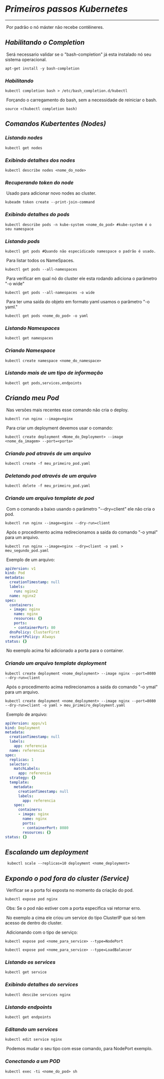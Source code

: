 # ***Primeiros passos Kubernetes***

****

​	Por padrão o nó máster não recebe contêineres.

## ***Habilitando o Completion***

​	Será necessario validar se o "bash-completion" já esta instalado nó seu sistema operacional.

```shell
apt-get install -y bash-completion
```

### ***Habilitando***

```shell
kubectl completion bash > /etc/bash_completion.d/kubectl
```
​	Forçando o carregamento do bash, sem a necessidade de reiniciar o bash.

```shell
source <(kubectl completion bash)
```
## ***Comandos Kubertentes (Nodes)***

### ***Listando nodes***

```shell
kubectl get nodes	
```

### ***Exibindo detalhes dos nodes***

```shell
kubectl describe nodes <nome_do_node>
```

### ***Recuperando token do node***

​	Usado para adicionar novo nodes ao cluster.

```shell
kubeadm token create --print-join-command
```

### ***Exibindo detalhes do pods***

```shell
kubectl describe pods -n kube-system <nome_do_pod> #kube-system é o seu namespace
```

### ***Listando pods***

```shell
kubectl get pods #Quando não especidicado namespace o padrão é usado.
```

​	Para listar todos os NameSpaces.

```shell
kubectl get pods --all-namespaces
```

​	Para verificar em qual nó do cluster ele esta rodando adiciona o parâmetro  "-o wide"

```shell
kubectl get pods --all-namespaces -o wide
```

​	Para ter uma saída do objeto em formato yaml usamos o parâmetro "-o yaml."

```shell
kubectl get pods <nome_do_pod> -o yaml
```

### ***Listando Namespaces***

```shell
kubectl get namespaces
```

### ***Criando Namespace***

```shell
kubectl create namespace <nome_do_namespace>
```

### ***Listando mais de um tipo de informação***

```shell
kubectl get pods,services,endpoints
```

## ***Criando meu Pod***

​	Nas versões mais recentes esse comando não cria o deploy.

```shell
kubectl run nginx --image=nginx 
```

​	Para criar um deployment devemos usar o comando:

```shell
kubectl create deployment <Nome_do_Deployment> --image <nome_da_imagem> --port=<porta>
```

### ***Criando pod através de um arquivo***

```shell
kubectl create -f meu_primeiro_pod.yaml
```

### ***Deletando pod através de um arquivo***

```shell
kubectl delete -f meu_primeiro_pod.yaml
```

### ***Criando um arquivo template de pod***

​	Com o comando a baixo usando o parâmetro "--dry=client" ele não cria o pod.

```shell
kubectl run nginx --image=nginx --dry-run=client
```

​	Após o procedimento acima redirecionamos a saida do comando "-o ymal" para um arquivo.

```shell
kubectl run nginx --image=nginx --dry=client -o yaml > meu_segundo_pod.yaml
```

​	Exemplo de um arquivo:

```yaml
apiVersion: v1
kind: Pod
metadata:
  creationTimestamp: null
  labels:
    run: nginx2
  name: nginx2
spec:
  containers:
  - image: nginx
    name: nginx
    resources: {}
    ports:
    - containerPort: 80
  dnsPolicy: ClusterFirst
  restartPolicy: Always
status: {}
```

​	No exemplo acima foi adicionado a porta para o container.

### ***Criando um arquivo template deployment***

```shell
kubectl create deployment <nome_deployment> --image nginx --port=8080 --dry-run=client
```

​	Após o procedimento acima redirecionamos a saida do comando "-o ymal" para um arquivo.

```shell
kubectl create deployment <nome_deployment> --image nginx --port=8080 --dry-run=client -o yaml > meu_primeiro_deployment.yaml
```

​	Exemplo de arquivo:

```yaml
apiVersion: apps/v1
kind: Deployment
metadata:
  creationTimestamp: null
  labels:
    app: referencia
  name: referencia
spec:
  replicas: 1
  selector:
    matchLabels:
      app: referencia
  strategy: {}
  template:
    metadata:
      creationTimestamp: null
      labels:
        app: referencia
    spec:
      containers:
      - image: nginx
        name: nginx
        ports:
        - containerPort: 8080
        resources: {}
status: {} 
```

## ***Escalando um deployment***

```shell
 kubectl scale --replicas=10 deployment <nome_deployment>
```

## ***Expondo o pod fora do cluster (Service)***

​	Verificar se a porta foi exposta no momento da criação do pod.

```shell
kubectl expose pod nginx
```

​	Obs: Se o pod não estiver com a porta especifica vai retornar erro.	

​	No exemplo a cima ele criou um service do tipo ClusterIP que só tem acesso de dentro do cluster.

​	Adicionando com o tipo de serviço:

```shell
kubectl expose pod <nome_para_service> --type=NodePort
```

```shell
kubectl expose pod <nome_para_service> --type=LoadBalancer
```

### ***Listando os services***

```shell
kubectl get service
```

### ***Exibindo detalhes do services***

```shell
kubectl descibe services nginx
```

### ***Listando endpoints***

```shell
kubectl get endpoints 
```

### ***Editando um services***

```shell
kubectl edit service nginx
```

​	Podemos mudar o seu tipo com esse comando, para NodePort exemplo.

### ***Conectando a um POD***

```shell
kubectl exec -ti <nome_do_pod> sh
```

